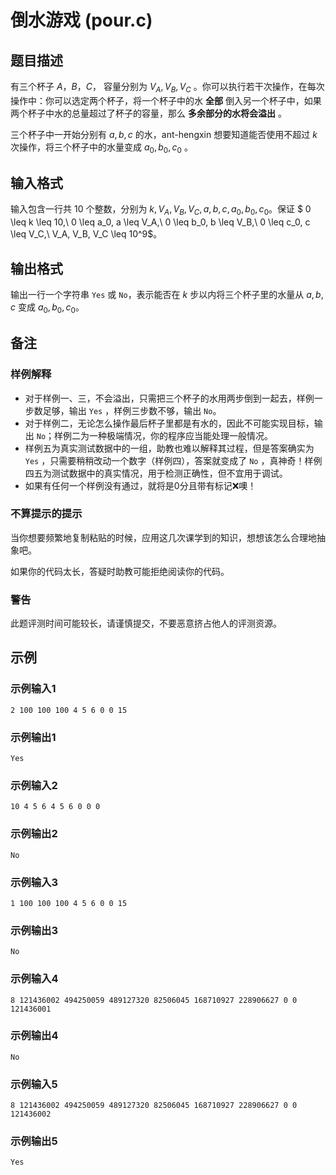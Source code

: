 # 倒水游戏 (pour.c)

## 题目描述

有三个杯子 $A， B， C$， 容量分别为 $V_A, V_B, V_C$ 。你可以执行若干次操作，在每次操作中：你可以选定两个杯子，将一个杯子中的水 **全部** 倒入另一个杯子中，如果两个杯子中水的总量超过了杯子的容量，那么 **多余部分的水将会溢出** 。

三个杯子中一开始分别有 $a, b, c$ 的水，ant-hengxin 想要知道能否使用不超过 $k$ 次操作，将三个杯子中的水量变成 $a_0, b_0, c_0$ 。

## 输入格式

输入包含一行共 10 个整数，分别为 $k, V_A, V_B, V_C, a, b, c, a_0, b_0, c_0$。保证 $ 0 \leq k \leq 10,\  0 \leq a_0, a \leq V_A,\  0 \leq b_0, b \leq V_B,\  0 \leq c_0, c \leq V_C,\  V_A, V_B, V_C \leq 10^9$。

## 输出格式

输出一行一个字符串 `Yes` 或 `No`，表示能否在 $k$ 步以内将三个杯子里的水量从 $a, b, c$ 变成 $a_0, b_0, c_0$。

## 备注

### 样例解释

* 对于样例一、三，不会溢出，只需把三个杯子的水用两步倒到一起去，样例一步数足够，输出 `Yes` ，样例三步数不够，输出 `No`。
* 对于样例二，无论怎么操作最后杯子里都是有水的，因此不可能实现目标，输出 `No`；样例二为一种极端情况，你的程序应当能处理一般情况。
* 样例五为真实测试数据中的一组，助教也难以解释其过程，但是答案确实为 `Yes` ，只需要稍稍改动一个数字（样例四），答案就变成了 `No` ，真神奇！样例四五为测试数据中的真实情况，用于检测正确性，但不宜用于调试。
* 如果有任何一个样例没有通过，就将是0分且带有标记❌噢！

### 不算提示的提示

当你想要频繁地复制粘贴的时候，应用这几次课学到的知识，想想该怎么合理地抽象吧。

如果你的代码太长，答疑时助教可能拒绝阅读你的代码。

### 警告

此题评测时间可能较长，请谨慎提交，不要恶意挤占他人的评测资源。

## 示例

### 示例输入1

```text
2 100 100 100 4 5 6 0 0 15
```

### 示例输出1

```text
Yes
```

### 示例输入2

```text
10 4 5 6 4 5 6 0 0 0
```

### 示例输出2

```text
No
```

### 示例输入3

```text
1 100 100 100 4 5 6 0 0 15
```

### 示例输出3

```text
No
```

### 示例输入4

```text
8 121436002 494250059 489127320 82506045 168710927 228906627 0 0 121436001
```

### 示例输出4

```text
No
```

### 示例输入5

```text
8 121436002 494250059 489127320 82506045 168710927 228906627 0 0 121436002
```

### 示例输出5

```text
Yes
```